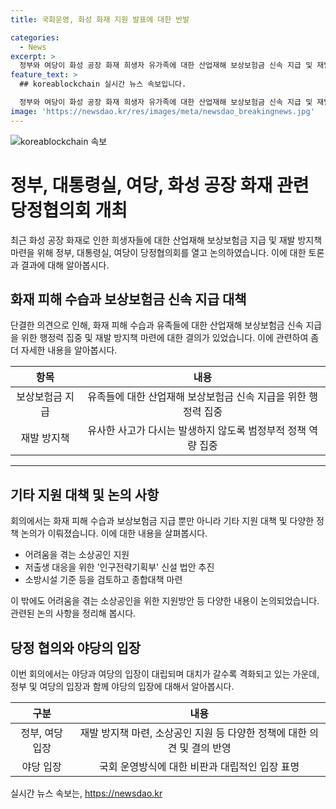 ```yaml
---
title: 국회운영, 화성 화재 지원 발표에 대한 반발

categories:
  - News
excerpt: >
  정부와 여당이 화성 공장 화재 희생자 유가족에 대한 산업재해 보상보험금 신속 지급 및 재발 방지에 속도를 내기로 함. 또한, 소상공인 지원 방안과 인구대응 법안 추진 등 다양한 대책 발의 예정. 그러나 민주당과 야당 사이의 갈등 고조로 여야 대치가 격화되고 있음.
feature_text: >
  ## koreablockchain 실시간 뉴스 속보입니다.

  정부와 여당이 화성 공장 화재 희생자 유가족에 대한 산업재해 보상보험금 신속 지급 및 재발 방지에 속도를 내기로 함. 또한, 소상공인 지원 방안과 인구대응 법안 추진 등 다양한 대책 발의 예정. 그러나 민주당과 야당 사이의 갈등 고조로 여야 대치가 격화되고 있음.
image: 'https://newsdao.kr/res/images/meta/newsdao_breakingnews.jpg'
---
```


<p><img src="https://newsdao.kr/res/images/meta/newsdao_breakingnews.jpg" alt="koreablockchain 속보" /></p>

<h1>정부, 대통령실, 여당, 화성 공장 화재 관련 당정협의회 개최</h1>

<p data-ke-size="size16">최근 화성 공장 화재로 인한 희생자들에 대한 산업재해 보상보험금 지급 및 재발 방지책 마련을 위해 정부, 대통령실, 여당이 당정협의회를 열고 논의하였습니다. 이에 대한 토론과 결과에 대해 알아봅시다.</p>

<h2>화재 피해 수습과 보상보험금 신속 지급 대책</h2>

<p data-ke-size="size16">단결한 의견으로 인해, 화재 피해 수습과 유족들에 대한 산업재해 보상보험금 신속 지급을 위한 행정력 집중 및 재발 방지책 마련에 대한 결의가 있었습니다. 이에 관련하여 좀 더 자세한 내용을 알아봅시다.</p>

<table>
<thead>
<tr>
<th style="text-align: center;">항목</th>
<th style="text-align: center;">내용</th>
</tr>
</thead>
<tbody>
<tr>
<td style="text-align: center;">보상보험금 지급</td>
<td style="text-align: center;">유족들에 대한 산업재해 보상보험금 신속 지급을 위한 행정력 집중</td>
</tr>
<tr>
<td style="text-align: center;">재발 방지책</td>
<td style="text-align: center;">유사한 사고가 다시는 발생하지 않도록 범정부적 정책 역량 집중</td>
</tr>
</tbody>
</table>

<hr>

<h2>기타 지원 대책 및 논의 사항</h2>

<p data-ke-size="size16">회의에서는 화재 피해 수습과 보상보험금 지급 뿐만 아니라 기타 지원 대책 및 다양한 정책 논의가 이뤄졌습니다. 이에 대한 내용을 살펴봅시다.</p>

<ul>
<li>어려움을 겪는 소상공인 지원</li>
<li>저출생 대응을 위한 '인구전략기획부' 신설 법안 추진</li>
<li>소방시설 기준 등을 검토하고 종합대책 마련</li>
</ul>

<p data-ke-size="size16">이 밖에도 어려움을 겪는 소상공인을 위한 지원방안 등 다양한 내용이 논의되었습니다. 관련된 논의 사항을 정리해 봅시다.</p>

<h2>당정 협의와 야당의 입장</h2>

<p data-ke-size="size16">이번 회의에서는 야당과 여당의 입장이 대립되며 대치가 갈수록 격화되고 있는 가운데, 정부 및 여당의 입장과 함께 야당의 입장에 대해서 알아봅시다.</p>

<table>
<thead>
<tr>
<th style="text-align: center;">구분</th>
<th style="text-align: center;">내용</th>
</tr>
</thead>
<tbody>
<tr>
<td style="text-align: center;">정부, 여당 입장</td>
<td style="text-align: center;">재발 방지책 마련, 소상공인 지원 등 다양한 정책에 대한 의견 및 결의 반영</td>
</tr>
<tr>
<td style="text-align: center;">야당 입장</td>
<td style="text-align: center;">국회 운영방식에 대한 비판과 대립적인 입장 표명</td>
</tr>
</tbody>
</table>
실시간 뉴스 속보는, <a href="https://newsdao.kr" rel="dofollow">https://newsdao.kr</a>


